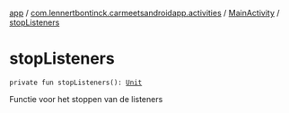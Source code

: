 [app](../../index.md) / [com.lennertbontinck.carmeetsandroidapp.activities](../index.md) / [MainActivity](index.md) / [stopListeners](./stop-listeners.md)

# stopListeners

`private fun stopListeners(): `[`Unit`](https://kotlinlang.org/api/latest/jvm/stdlib/kotlin/-unit/index.html)

Functie voor het stoppen van de listeners


